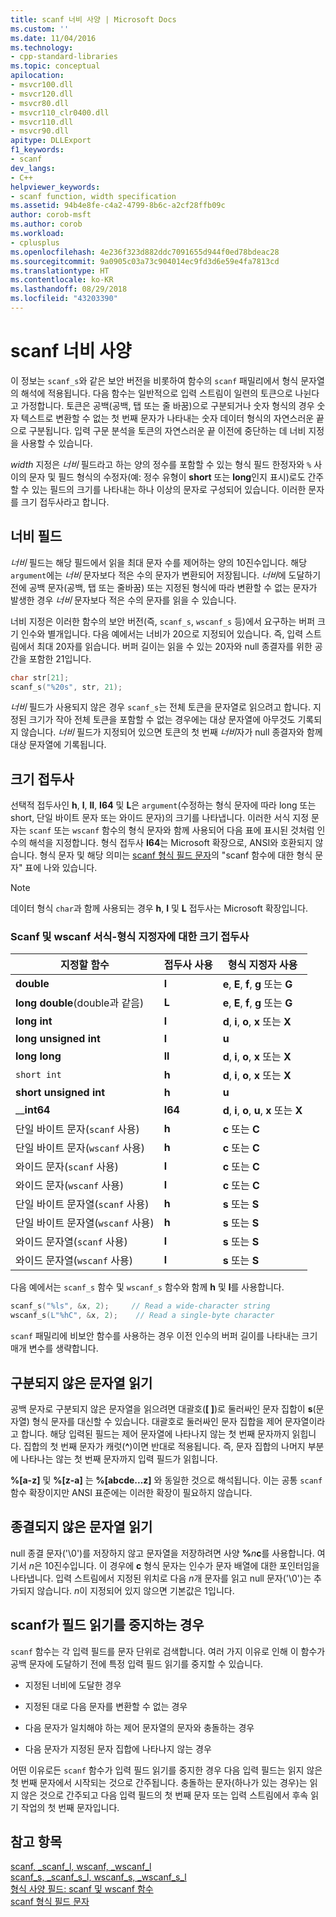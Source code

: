 ```yaml
---
title: scanf 너비 사양 | Microsoft Docs
ms.custom: ''
ms.date: 11/04/2016
ms.technology:
- cpp-standard-libraries
ms.topic: conceptual
apilocation:
- msvcr100.dll
- msvcr120.dll
- msvcr80.dll
- msvcr110_clr0400.dll
- msvcr110.dll
- msvcr90.dll
apitype: DLLExport
f1_keywords:
- scanf
dev_langs:
- C++
helpviewer_keywords:
- scanf function, width specification
ms.assetid: 94b4e8fe-c4a2-4799-8b6c-a2cf28ffb09c
author: corob-msft
ms.author: corob
ms.workload:
- cplusplus
ms.openlocfilehash: 4e236f323d882ddc7091655d944f0ed78bdeac28
ms.sourcegitcommit: 9a0905c03a73c904014ec9fd3d6e59e4fa7813cd
ms.translationtype: HT
ms.contentlocale: ko-KR
ms.lasthandoff: 08/29/2018
ms.locfileid: "43203390"
---
```

# <a name="scanf-width-specification"></a>scanf 너비 사양

이 정보는 `scanf_s`와 같은 보안 버전을 비롯하여 함수의 `scanf` 패밀리에서 형식 문자열의 해석에 적용됩니다. 다음 함수는 일반적으로 입력 스트림이 일련의 토큰으로 나뉜다고 가정합니다. 토큰은 공백(공백, 탭 또는 줄 바꿈)으로 구분되거나 숫자 형식의 경우 숫자 텍스트로 변환할 수 없는 첫 번째 문자가 나타내는 숫자 데이터 형식의 자연스러운 끝으로 구분됩니다. 입력 구문 분석을 토큰의 자연스러운 끝 이전에 중단하는 데 너비 지정을 사용할 수 있습니다.

*width* 지정은 *너비* 필드라고 하는 양의 정수를 포함할 수 있는 형식 필드 한정자와 `%` 사이의 문자 및 필드 형식의 수정자(예: 정수 유형이 **short** 또는 **long**인지 표시)로도 간주할 수 있는 필드의 크기를 나타내는 하나 이상의 문자로 구성되어 있습니다. 이러한 문자를 크기 접두사라고 합니다.

## <a name="the-width-field"></a>너비 필드

*너비* 필드는 해당 필드에서 읽을 최대 문자 수를 제어하는 양의 10진수입니다. 해당 `argument`에는 *너비* 문자보다 적은 수의 문자가 변환되어 저장됩니다. *너비*에 도달하기 전에 공백 문자(공백, 탭 또는 줄바꿈) 또는 지정된 형식에 따라 변환할 수 없는 문자가 발생한 경우 *너비* 문자보다 적은 수의 문자를 읽을 수 있습니다.

너비 지정은 이러한 함수의 보안 버전(즉, `scanf_s`, `wscanf_s` 등)에서 요구하는 버퍼 크기 인수와 별개입니다. 다음 예에서는 너비가 20으로 지정되어 있습니다. 즉, 입력 스트림에서 최대 20자를 읽습니다. 버퍼 길이는 읽을 수 있는 20자와 null 종결자를 위한 공간을 포함한 21입니다.

```C
char str[21];
scanf_s("%20s", str, 21);
```

*너비* 필드가 사용되지 않은 경우 `scanf_s`는 전체 토큰을 문자열로 읽으려고 합니다. 지정된 크기가 작아 전체 토큰을 포함할 수 없는 경우에는 대상 문자열에 아무것도 기록되지 않습니다. *너비* 필드가 지정되어 있으면 토큰의 첫 번째 *너비*자가 null 종결자와 함께 대상 문자열에 기록됩니다.

## <a name="the-size-prefix"></a>크기 접두사

선택적 접두사인 **h**, **l**, **ll**, **I64** 및 **L**은 `argument`(수정하는 형식 문자에 따라 long 또는 short, 단일 바이트 문자 또는 와이드 문자)의 크기를 나타냅니다. 이러한 서식 지정 문자는 `scanf` 또는 `wscanf` 함수의 형식 문자와 함께 사용되어 다음 표에 표시된 것처럼 인수의 해석을 지정합니다. 형식 접두사 **I64**는 Microsoft 확장으로, ANSI와 호환되지 않습니다. 형식 문자 및 해당 의미는 [scanf 형식 필드 문자](../c-runtime-library/scanf-type-field-characters.md)의 "scanf 함수에 대한 형식 문자" 표에 나와 있습니다.

> [!NOTE]
> 데이터 형식 `char`과 함께 사용되는 경우 **h**, **l** 및 **L** 접두사는 Microsoft 확장입니다.

### <a name="size-prefixes-for-scanf-and-wscanf-format-type-specifiers"></a>Scanf 및 wscanf 서식-형식 지정자에 대한 크기 접두사

|지정할 함수|접두사 사용|형식 지정자 사용|
|----------------|----------------|-------------------------|
|**double**|**l**|**e**, **E**, **f**, **g** 또는 **G**|
|**long double**(double과 같음)|**L**|**e**, **E**, **f**, **g** 또는 **G**|
|**long int**|**l**|**d**, **i**, **o**, **x** 또는 **X**|
|**long unsigned int**|**l**|**u**|
|**long long**|**ll**|**d**, **i**, **o**, **x** 또는 **X**|
|`short int`|**h**|**d**, **i**, **o**, **x** 또는 **X**|
|**short unsigned int**|**h**|**u**|
|__**int64**|**I64**|**d**, **i**, **o**, **u**, **x** 또는 **X**|
|단일 바이트 문자(`scanf` 사용)|**h**|**c** 또는 **C**|
|단일 바이트 문자(`wscanf` 사용)|**h**|**c** 또는 **C**|
|와이드 문자(`scanf` 사용)|**l**|**c** 또는 **C**|
|와이드 문자(`wscanf` 사용)|**l**|**c** 또는 **C**|
|단일 바이트 문자열(`scanf` 사용)|**h**|**s** 또는 **S**|
|단일 바이트 문자열(`wscanf` 사용)|**h**|**s** 또는 **S**|
|와이드 문자열(`scanf` 사용)|**l**|**s** 또는 **S**|
|와이드 문자열(`wscanf` 사용)|**l**|**s** 또는 **S**|

다음 예에서는 `scanf_s` 함수 및 `wscanf_s` 함수와 함께 **h** 및 **l**를 사용합니다.

```C
scanf_s("%ls", &x, 2);     // Read a wide-character string
wscanf_s(L"%hC", &x, 2);    // Read a single-byte character
```

`scanf` 패밀리에 비보안 함수를 사용하는 경우 이전 인수의 버퍼 길이를 나타내는 크기 매개 변수를 생략합니다.

## <a name="reading-undelimited-strings"></a>구분되지 않은 문자열 읽기

공백 문자로 구분되지 않은 문자열을 읽으려면 대괄호(**[ ]**)로 둘러싸인 문자 집합이 **s**(문자열) 형식 문자를 대신할 수 있습니다. 대괄호로 둘러싸인 문자 집합을 제어 문자열이라고 합니다. 해당 입력된 필드는 제어 문자열에 나타나지 않는 첫 번째 문자까지 읽힙니다. 집합의 첫 번째 문자가 캐럿(**^**)이면 반대로 적용됩니다. 즉, 문자 집합의 나머지 부분에 나타나는 않는 첫 번째 문자까지 입력 필드가 읽힙니다.

**%[a-z]** 및 **%[z-a]** 는 **%[abcde...z]** 와 동일한 것으로 해석됩니다. 이는 공통 `scanf` 함수 확장이지만 ANSI 표준에는 이러한 확장이 필요하지 않습니다.

## <a name="reading-unterminated-strings"></a>종결되지 않은 문자열 읽기

null 종결 문자('\0')를 저장하지 않고 문자열을 저장하려면 사양 **%**<em>n</em>**c**를 사용합니다. 여기서 *n*은 10진수입니다. 이 경우에 **c** 형식 문자는 인수가 문자 배열에 대한 포인터임을 나타냅니다. 입력 스트림에서 지정된 위치로 다음 *n*개 문자를 읽고 null 문자('\0')는 추가되지 않습니다. *n*이 지정되어 있지 않으면 기본값은 1입니다.

## <a name="when-scanf-stops-reading-a-field"></a>scanf가 필드 읽기를 중지하는 경우

`scanf` 함수는 각 입력 필드를 문자 단위로 검색합니다. 여러 가지 이유로 인해 이 함수가 공백 문자에 도달하기 전에 특정 입력 필드 읽기를 중지할 수 있습니다.

- 지정된 너비에 도달한 경우

- 지정된 대로 다음 문자를 변환할 수 없는 경우

- 다음 문자가 일치해야 하는 제어 문자열의 문자와 충돌하는 경우

- 다음 문자가 지정된 문자 집합에 나타나지 않는 경우

어떤 이유로든 `scanf` 함수가 입력 필드 읽기를 중지한 경우 다음 입력 필드는 읽지 않은 첫 번째 문자에서 시작되는 것으로 간주됩니다. 충돌하는 문자(하나가 있는 경우)는 읽지 않은 것으로 간주되고 다음 입력 필드의 첫 번째 문자 또는 입력 스트림에서 후속 읽기 작업의 첫 번째 문자입니다.

## <a name="see-also"></a>참고 항목

[scanf, _scanf_l, wscanf, _wscanf_l](../c-runtime-library/reference/scanf-scanf-l-wscanf-wscanf-l.md)<br/>
[scanf_s, _scanf_s_l, wscanf_s, _wscanf_s_l](../c-runtime-library/reference/scanf-s-scanf-s-l-wscanf-s-wscanf-s-l.md)<br/>
[형식 사양 필드: scanf 및 wscanf 함수](../c-runtime-library/format-specification-fields-scanf-and-wscanf-functions.md)<br/>
[scanf 형식 필드 문자](../c-runtime-library/scanf-type-field-characters.md)<br/>
